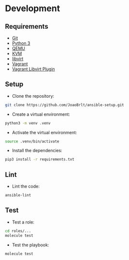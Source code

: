 # Development

## Requirements

- [Git](https://git-scm.com/)
- [Python 3](https://www.python.org/)
- [QEMU](https://www.qemu.org/)
- [KVM](https://linux-kvm.org/)
- [libvirt](https://libvirt.org/)
- [Vagrant](https://www.vagrantup.com/)
- [Vagrant Libvirt Plugin](https://vagrant-libvirt.github.io/vagrant-libvirt/)

## Setup

- Clone the repository:

```bash
git clone https://github.com/JoaoBrlt/ansible-setup.git
```

- Create a virtual environment:

```bash
python3 -m venv .venv
```

- Activate the virtual environment:

```bash
source .venv/bin/activate
```

- Install the dependencies:

```bash
pip3 install -r requirements.txt
```

## Lint

- Lint the code:

```bash
ansible-lint
```

## Test

- Test a role:

```bash
cd roles/...
molecule test
```

- Test the playbook:

```bash
molecule test
```
